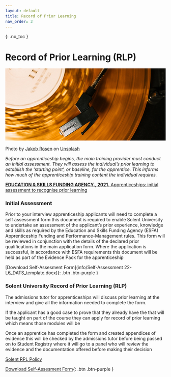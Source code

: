 ```yaml
---
layout: default
title: Record of Prior Learning
nav_order: 3
---
```


{: .no_toc }

# Record of Prior Learning (RLP)

![record](images/jakob-rosen-KA1WM_yQGF8-unsplash.jpg)

Photo by <a href="https://unsplash.com/@jakobnoahrosen?utm_source=unsplash&utm_medium=referral&utm_content=creditCopyText">Jakob Rosen</a> on <a href="https://unsplash.com/s/photos/record?utm_source=unsplash&utm_medium=referral&utm_content=creditCopyText">Unsplash</a>
  

*Before an apprenticeship begins, the main training provider must conduct an initial assessment. They will assess the individual’s prior learning to establish the ‘starting point’, or baseline, for the apprentice. This informs how much of the apprenticeship training content the individual requires.*

[**EDUCATION & SKILLS FUNDING AGENCY., 2021.** Apprenticeships: initial assessment to recognise prior learning](https://www.gov.uk/government/publications/apprenticeships-recognition-of-prior-learning/apprenticeships-initial-assessment-to-recognise-prior-learning)
 
### Initial Assessment

Prior to your interview apprenticeship applicants will need to complete a self assessment form this document is required to enable Solent University to undertake an assessment of the applicant’s prior experience, knowledge and skills as required by the Education and Skills Funding Agency (ESFA) Apprenticeship Funding and Performance-Management rules. This form will be reviewed in conjunction with the details of the declared prior qualifications in the main application form. Where the application is successful, in accordance with ESFA requirements this document will be held as part of the Evidence Pack for the apprenticeship

[Download Self-Assesment Form](info/Self-Assessment 22-L6_DATS_template.docx){: .btn .btn-purple }


### Solent University Record of Prior Learning (RLP)
The admissions tutor for apprenticeships will discuss prior learning at the interview and give all the information needed to complete the form.

If the applicant  has a good case to prove that they already have the that will be taught on part of the course they can apply for record of prior learning which means those modules will be

Once an apprentice has completed the form and created appendices of evidence this will be checked by the admissions tutor before being passed on to Student Registry where it will go to a panel who will review the evidence and the documentation offered before making their decision

[Solent RPL Policy](info/2h-recognition-of-prior-learning-and-credit-transfer.pdf)

[Download Self-Assesment Form](info/2h-recognition-of-prior-learning-and-credit-transfer.pdf){: .btn .btn-purple }
